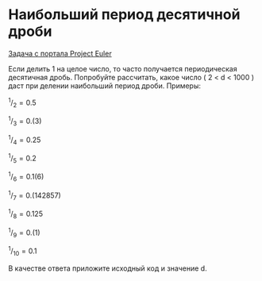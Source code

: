 # Наибольший период десятичной дроби

[Задача с портала Project Euler](https://projecteuler.net/problem=26)

Если делить 1 на целое число, то часто получается периодическая десятичная дробь. Попробуйте рассчитать, какое число ( 2 < d < 1000 ) даст при делении наибольший период дроби. Примеры:

$`^{1}/_{2}=0.5`$

$`^{1}/_{3}=0.(3)`$

$`^{1}/_{4}=0.25`$

$`^{1}/_{5}=0.2`$

$`^{1}/_{6}=0.1(6)`$

$`^{1}/_{7}=0.(142857)`$

$`^{1}/_{8}=0.125`$

$`^{1}/_{9}=0.(1)`$

$`^{1}/_{10}=0.1`$

В качестве ответа приложите исходный код и значение d.